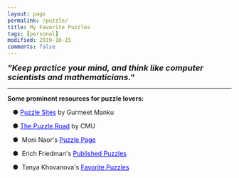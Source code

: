 ```yaml
---
layout: page
permalink: /puzzle/
title: My Favorite Puzzles
tags: [personal]
modified: 2019-10-15
comments: false
---
```


<strong><i><font size = "+1">"Keep practice your mind, and think like computer scientists and mathematicians."</font></i></strong>

----

<strong>Some prominent resources for puzzle lovers:</strong>

<p>&nbsp;&nbsp;&nbsp;&#9679;&nbsp;<a href="https://gurmeet.net/computer-science/puzzle-sites/index.html" style="color:rgb(0,0,255)">Puzzle Sites</a> by Gurmeet Manku</p>

<p>&nbsp;&nbsp;&nbsp;&#9679;&nbsp;<a href="http://www.cs.cmu.edu/puzzle/" style="color:rgb(0,0,255)">The Puzzle Road</a> by CMU</p>

<p>&nbsp;&nbsp;&nbsp;&#9679;&nbsp; Moni Naor's <a href="http://www.wisdom.weizmann.ac.il/~naor/puzzler.html" style="color:rgb(0,0,255)">Puzzle Page</a></p>

<p>&nbsp;&nbsp;&nbsp;&#9679;&nbsp; Erich Friedman's <a href="https://www2.stetson.edu/~efriedma/published/" style="color:rgb(0,0,255)">Published Puzzles</a></p>

<p>&nbsp;&nbsp;&nbsp;&#9679;&nbsp; Tanya Khovanova's <a href="http://www.tanyakhovanova.com/Puzzles/" style="color:rgb(0,0,255)">Favorite Puzzles</a></p>

